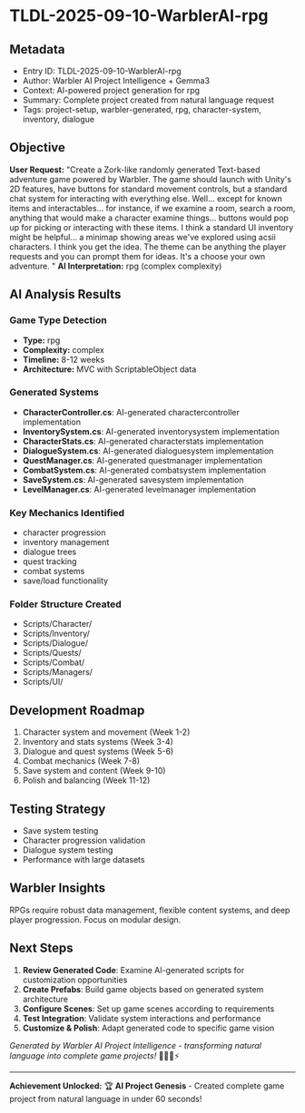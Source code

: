 # TLDL-2025-09-10-WarblerAI-rpg

## Metadata
- Entry ID: TLDL-2025-09-10-WarblerAI-rpg
- Author: Warbler AI Project Intelligence + Gemma3
- Context: AI-powered project generation for rpg
- Summary: Complete project created from natural language request
- Tags: project-setup, warbler-generated, rpg, character-system, inventory, dialogue

## Objective
**User Request:** "Create a Zork-like randomly generated Text-based adventure game powered by Warbler. The game should launch with Unity's 2D features, have buttons for standard movement controls, but a standard chat system for interacting with everything else. Well... except for known items and interactables... for instance, if we examine a room, search a room, anything that would make a character examine things... buttons would pop up for picking or interacting with these items. I think a standard UI inventory might be helpful... a minimap showing areas we've  explored using acsii characters. I think you get the idea. The theme can be anything the player  requests and you can prompt them for ideas. It's a choose your own adventure. "
**AI Interpretation:** rpg (complex complexity)

## AI Analysis Results
### Game Type Detection
- **Type:** rpg
- **Complexity:** complex 
- **Timeline:** 8-12 weeks
- **Architecture:** MVC with ScriptableObject data

### Generated Systems
- **CharacterController.cs**: AI-generated charactercontroller implementation
- **InventorySystem.cs**: AI-generated inventorysystem implementation
- **CharacterStats.cs**: AI-generated characterstats implementation
- **DialogueSystem.cs**: AI-generated dialoguesystem implementation
- **QuestManager.cs**: AI-generated questmanager implementation
- **CombatSystem.cs**: AI-generated combatsystem implementation
- **SaveSystem.cs**: AI-generated savesystem implementation
- **LevelManager.cs**: AI-generated levelmanager implementation

### Key Mechanics Identified
- character progression
- inventory management
- dialogue trees
- quest tracking
- combat systems
- save/load functionality

### Folder Structure Created
- Scripts/Character/
- Scripts/Inventory/
- Scripts/Dialogue/
- Scripts/Quests/
- Scripts/Combat/
- Scripts/Managers/
- Scripts/UI/

## Development Roadmap
1. Character system and movement (Week 1-2)
2. Inventory and stats systems (Week 3-4)
3. Dialogue and quest systems (Week 5-6)
4. Combat mechanics (Week 7-8)
5. Save system and content (Week 9-10)
6. Polish and balancing (Week 11-12)

## Testing Strategy
- Save system testing
- Character progression validation
- Dialogue system testing
- Performance with large datasets

## Warbler Insights
RPGs require robust data management, flexible content systems, and deep player progression. Focus on modular design.

## Next Steps
1. **Review Generated Code**: Examine AI-generated scripts for customization opportunities
2. **Create Prefabs**: Build game objects based on generated system architecture
3. **Configure Scenes**: Set up game scenes according to requirements
4. **Test Integration**: Validate system interactions and performance
5. **Customize & Polish**: Adapt generated code to specific game vision

*Generated by Warbler AI Project Intelligence - transforming natural language into complete game projects!* 🧙‍♂️🤖⚡

---
**Achievement Unlocked:** 🏆 **AI Project Genesis** - Created complete game project from natural language in under 60 seconds!
